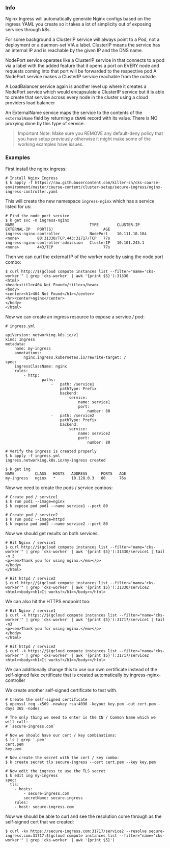 ### Info

Nginx Ingress will automatically generate Nginx configs based on the ingress YAML
you create so it takes a lot of simplicity out of exposing services through k8s.

For some background a ClusterIP service will always point to a Pod, not a deployment
or a daemon-set VIA a label.
ClusterIP means the service has an internal IP and is reachable by the given IP and
the DNS name.

NodePort service operates like a ClusterIP service in that connects to a pod via a
label with the added feature that it opens a port on EVERY node and requests coming
into that port will be forwarded to the respective pod
A NodePort service makes a ClusterIP service reachable from the outside.

A LoadBalancer service again is another level up where it creates a NodePort service
which would encapsulate a ClusterIP service but it is able to create that service
across every node in the cluster using a cloud providers load balancer

An ExternalName service maps the service to the contents of the `externalName` field
by returning a `CNAME` record with its value. There is NO proxying done by this type
of service.

> Important Note:
> Make sure you REMOVE any default-deny policy that you have setup previously
> otherwise it might make some of the working examples have issues.

### Examples

First install the nginx ingress:
```
# Install Nginx Ingress
$ k apply -f https://raw.githubusercontent.com/killer-sh/cks-course-environment/master/course-content/cluster-setup/secure-ingress/nginx-ingress-controller.yaml
```

This will create the new namespace `ingress-nginx` which has a service listed for us:
```
# Find the node port service
$ k get svc -n ingress-nginx
NAME                                 TYPE        CLUSTER-IP      EXTERNAL-IP   PORT(S)                      AGE
ingress-nginx-controller             NodePort    10.111.10.104   <none>        80:31330/TCP,443:31717/TCP   77s
ingress-nginx-controller-admission   ClusterIP   10.101.245.1    <none>        443/TCP                      77s
```

Then we can curl the external IP of the worker node by using the node port combo:
```
$ curl http://$(gcloud compute instances list --filter="name='cks-worker'" | grep 'cks-worker' | awk '{print $5}'):31330
<html>
<head><title>404 Not Found</title></head>
<body>
<center><h1>404 Not Found</h1></center>
<hr><center>nginx</center>
</body>
</html>
```

Now we can create an ingress resource to expose a service / pod:
```
# ingress.yml

apiVersion: networking.k8s.io/v1
kind: Ingress
metadata:
	name: my-ingress
	annotations:
		nginx.ingress.kubernetes.io/rewrite-target: /
spec:
	ingressClassName: nginx
	rules:
		- http:
				paths:
					-	path: /service1
						pathType: Prefix
						backend:
							service:
								name: service1
								port:
									number: 80
					-	path: /service2
						pathType: Prefix
						backend:
							service:
								name: service2
								port:
									number: 80

# Verify the ingress is created properly
$ k apply -f ingress.yml
ingress.networking.k8s.io/my-ingress created

$ k get ing
NAME         CLASS   HOSTS   ADDRESS      PORTS   AGE
my-ingress   nginx   *       10.128.0.3   80      76s
```

Now we need to create the pods / service combos:
```
# Create pod / service1
$ k run pod1 --image=nginx
$ k expose pod pod1 --name service1 --port 80

# Create pod / service2
$ k run pod2 --image=httpd
$ k expose pod pod2 --name service2 --port 80
```

Now we should get results on both services:
```
# Hit Nginx / service1
$ curl http://$(gcloud compute instances list --filter="name='cks-worker'" | grep 'cks-worker' | awk '{print $5}'):31330/service1 | tail -n 3
<p><em>Thank you for using nginx.</em></p>
</body>
</html>

# Hit httpd / service2
$ curl http://$(gcloud compute instances list --filter="name='cks-worker'" | grep 'cks-worker' | awk '{print $5}'):31330/service2 
<html><body><h1>It works!</h1></body></html>
```

We can also hit the HTTPS endpoint too:
```
# Hit Nginx / service1
$ curl -k https://$(gcloud compute instances list --filter="name='cks-worker'" | grep 'cks-worker' | awk '{print $5}'):31717/service1 | tail -n3
<p><em>Thank you for using nginx.</em></p>
</body>
</html>

# Hit httpd / service2
$ curl -k https://$(gcloud compute instances list --filter="name='cks-worker'" | grep 'cks-worker' | awk '{print $5}'):31717/service2
<html><body><h1>It works!</h1></body></html>
```

We can additionally change this to use our own certificate instead of the self-signed fake
certificate that is created automatically by ingress-nginx-controller

We create another self-signed certificate to test with.

```
# Create the self-signed certificate
$ openssl req -x509 -newkey rsa:4096 -keyout key.pem -out cert.pem -days 365 -nodes

# The only thing we need to enter is the CN / Common Name which we will call:
# `secure-ingress.com`

# Now we should have our cert / key combinations:
$ ls | grep '.pem'
cert.pem
key.pem

# Now create the secret with the cert / key combo:
$ k create secret tls secure-ingress --cert cert.pem --key key.pem

# Now edit the ingress to use the TLS secret
$ k edit ing my-ingress
spec:
  tls:
	- hosts:
		- secure-ingress.com
		secretName: secure-ingress
	rules:
	- host: secure-ingress.com
```

Now we should be able to curl and see the resolution come through as the self-signed
cert that we created:
```
$ curl -kv https://secure-ingress.com:31717/service2 --resolve secure-ingress.com:31717:$(gcloud compute instances list --filter="name='cks-worker'" | grep 'cks-worker' | awk '{print $5}')
```




